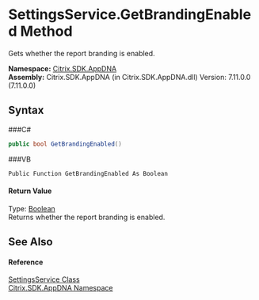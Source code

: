 # SettingsService.GetBrandingEnabled Method 
 

Gets whether the report branding is enabled.

**Namespace:**&nbsp;<a href="N_Citrix_SDK_AppDNA">Citrix.SDK.AppDNA</a><br />**Assembly:**&nbsp;Citrix.SDK.AppDNA (in Citrix.SDK.AppDNA.dll) Version: 7.11.0.0 (7.11.0.0)

## Syntax

###C#
```csharp
public bool GetBrandingEnabled()
```

###VB
```vbnet
Public Function GetBrandingEnabled As Boolean
```


#### Return Value
Type: <a href="http://msdn2.microsoft.com/en-us/library/a28wyd50" target="_blank">Boolean</a><br />Returns whether the report branding is enabled.

## See Also


#### Reference
<a href="T_Citrix_SDK_AppDNA_SettingsService">SettingsService Class</a><br /><a href="N_Citrix_SDK_AppDNA">Citrix.SDK.AppDNA Namespace</a><br />